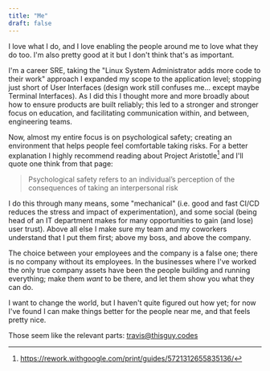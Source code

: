 ```yaml
---
title: "Me"
draft: false
---
```

I love what I do, and I love enabling the people around me to love what they do too. I'm also pretty good at it but I don't think that's as important.

I'm a career SRE, taking the "Linux System Administrator adds more code to their work" approach I expanded my scope to the application level; stopping just short of User Interfaces (design work still confuses me... except maybe Terminal Interfaces). As I did this I thought more and more broadly about how to ensure products are built reliably; this led to a stronger and stronger focus on education, and facilitating communication within, and between, engineering teams.

Now, almost my entire focus is on psychological safety; creating an environment that helps people feel comfortable taking risks. For a better explanation I highly recommend reading about Project Aristotle[^aristotle] and I'll quote one think from that page:
> Psychological safety refers to an individual’s perception of the consequences of taking an interpersonal risk

I do this through many means, some "mechanical" (i.e. good and fast CI/CD reduces the stress and impact of experimentation), and some social (being head of an IT department makes for many opportunities to gain (and lose) user trust). Above all else I make sure my team and my coworkers understand that I put them first; above my boss, and above the company.

The choice between your employees and the company is a false one; there is no company without its employees. In the businesses where I've worked the only true company assets have been the people building and running everything; make them *want* to be there, and let them show you what they can do.

I want to change the world, but I haven't quite figured out how yet; for now I've found I can make things better for the people near me, and that feels pretty nice.

Those seem like the relevant parts: travis@thisguy.codes

[^aristotle]: https://rework.withgoogle.com/print/guides/5721312655835136/
